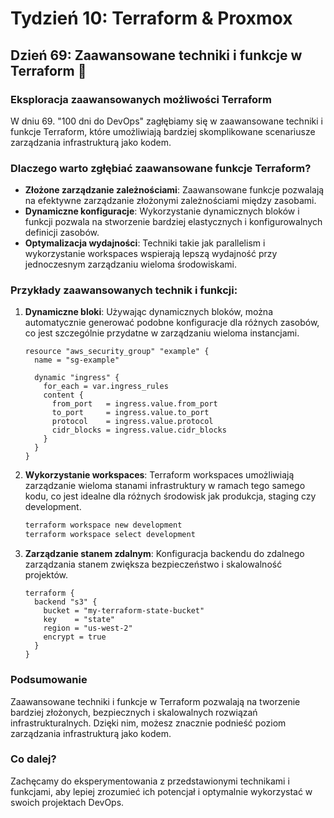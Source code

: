 # Tydzień 10: Terraform & Proxmox

## Dzień 69: Zaawansowane techniki i funkcje w Terraform 🚀

### Eksploracja zaawansowanych możliwości Terraform
W dniu 69. "100 dni do DevOps" zagłębiamy się w zaawansowane techniki i funkcje Terraform, które umożliwiają bardziej skomplikowane scenariusze zarządzania infrastrukturą jako kodem.

### Dlaczego warto zgłębiać zaawansowane funkcje Terraform?
- **Złożone zarządzanie zależnościami**: Zaawansowane funkcje pozwalają na efektywne zarządzanie złożonymi zależnościami między zasobami.
- **Dynamiczne konfiguracje**: Wykorzystanie dynamicznych bloków i funkcji pozwala na stworzenie bardziej elastycznych i konfigurowalnych definicji zasobów.
- **Optymalizacja wydajności**: Techniki takie jak parallelism i wykorzystanie workspaces wspierają lepszą wydajność przy jednoczesnym zarządzaniu wieloma środowiskami.

### Przykłady zaawansowanych technik i funkcji:
1. **Dynamiczne bloki**:
   Używając dynamicznych bloków, można automatycznie generować podobne konfiguracje dla różnych zasobów, co jest szczególnie przydatne w zarządzaniu wieloma instancjami.
   ```hcl
   resource "aws_security_group" "example" {
     name = "sg-example"
   
     dynamic "ingress" {
       for_each = var.ingress_rules
       content {
         from_port   = ingress.value.from_port
         to_port     = ingress.value.to_port
         protocol    = ingress.value.protocol
         cidr_blocks = ingress.value.cidr_blocks
       }
     }
   }
   ```

2. **Wykorzystanie workspaces**:
   Terraform workspaces umożliwiają zarządzanie wieloma stanami infrastruktury w ramach tego samego kodu, co jest idealne dla różnych środowisk jak produkcja, staging czy development.
   ```bash
   terraform workspace new development
   terraform workspace select development
   ```

3. **Zarządzanie stanem zdalnym**:
   Konfiguracja backendu do zdalnego zarządzania stanem zwiększa bezpieczeństwo i skalowalność projektów.
   ```hcl
   terraform {
     backend "s3" {
       bucket = "my-terraform-state-bucket"
       key    = "state"
       region = "us-west-2"
       encrypt = true
     }
   }
   ```

### Podsumowanie
Zaawansowane techniki i funkcje w Terraform pozwalają na tworzenie bardziej złożonych, bezpiecznych i skalowalnych rozwiązań infrastrukturalnych. Dzięki nim, możesz znacznie podnieść poziom zarządzania infrastrukturą jako kodem.

### Co dalej?
Zachęcamy do eksperymentowania z przedstawionymi technikami i funkcjami, aby lepiej zrozumieć ich potencjał i optymalnie wykorzystać w swoich projektach DevOps.
